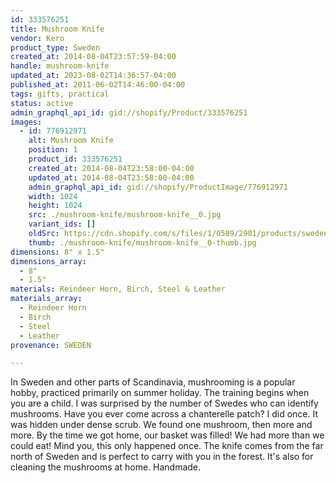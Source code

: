 ```yaml
---
id: 333576251
title: Mushroom Knife
vendor: Kero
product_type: Sweden
created_at: 2014-08-04T23:57:59-04:00
handle: mushroom-knife
updated_at: 2023-08-02T14:36:57-04:00
published_at: 2011-06-02T14:46:00-04:00
tags: gifts, practical
status: active
admin_graphql_api_id: gid://shopify/Product/333576251
images:
  - id: 776912971
    alt: Mushroom Knife
    position: 1
    product_id: 333576251
    created_at: 2014-08-04T23:58:00-04:00
    updated_at: 2014-08-04T23:58:00-04:00
    admin_graphql_api_id: gid://shopify/ProductImage/776912971
    width: 1024
    height: 1024
    src: ./mushroom-knife/mushroom-knife__0.jpg
    variant_ids: []
    oldSrc: https://cdn.shopify.com/s/files/1/0589/2901/products/sweden50.jpeg?v=1407211080
    thumb: ./mushroom-knife/mushroom-knife__0-thumb.jpg
dimensions: 8" x 1.5"
dimensions_array:
  - 8"
  - 1.5"
materials: Reindeer Horn, Birch, Steel & Leather
materials_array:
  - Reindeer Horn
  - Birch
  - Steel
  - Leather
provenance: SWEDEN

---
```


In Sweden and other parts of Scandinavia, mushrooming is a popular hobby, practiced primarily on summer holiday. The training begins when you are a child. I was surprised by the number of Swedes who can identify mushrooms. Have you ever come across a chanterelle patch? I did once. It was hidden under dense scrub. We found one mushroom, then more and more. By the time we got home, our basket was filled! We had more than we could eat! Mind you, this only happened once. The knife comes from the far north of Sweden and is perfect to carry with you in the forest. It's also for cleaning the mushrooms at home. Handmade.